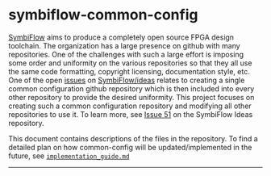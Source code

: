 # symbiflow-common-config

[SymbiFlow](https://symbiflow.github.io/) aims to produce a completely open source FPGA design toolchain.
The organization has a large presence on github with many repositories.
One of the challenges with such a large effort is imposing some order and uniformity on the various repositories so that they all use the same code formatting, copyright licensing, documentation style, etc.
One of the open [issues](https://github.com/SymbiFlow/ideas/issues/51) on [SymbiFlow/ideas](https://github.com/SymbiFlow/ideas) relates to creating a single common configuration github repository which is then included into every other repository to provide the desired uniformity.
This project focuses on creating such a common configuration repository and modifying all other repositories to use it.
To learn more, see [Issue 51](https://github.com/SymbiFlow/ideas/issues/51) on the SymbiFlow Ideas repository.

This document contains descriptions of the files in the repository. To find a detailed plan on how common-config will be updated/implemented in the future, see [`implementation_guide.md`](implementation_guide.md)

---
